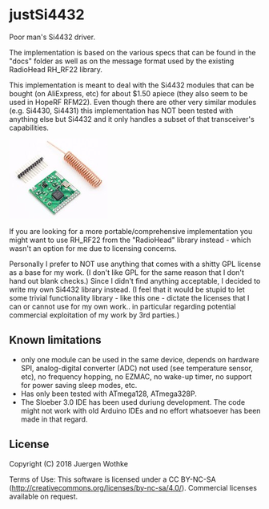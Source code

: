 # justSi4432

Poor man's Si4432 driver.

The implementation is based on the various specs that can be found in the "docs" folder as well as
on the message format used by the existing RadioHead RH_RF22 library. 

This implementation is meant to deal with the Si4432 modules that can be bought (on AliExpress, etc)
for about $1.50 apiece (they also seem to be used in HopeRF RFM22). Even though there are other very similar
modules (e.g. Si4430, Si4431) this implementation has NOT been tested with anything else but Si4432 and it
only handles a subset of that transceiver's capabilities.

![alt text](https://github.com/wothke/justSi4432/raw/master/docs/Si4432.jpg "Si4432 transceivers")


If you are looking for a more portable/comprehensive implementation you might want to use RH_RF22
from the "RadioHead" library instead - which wasn't an option for me due to licensing concerns.

Personally I prefer to NOT use anything that comes with a shitty GPL license as a base
for my work. (I don't like GPL for the same reason that I don't hand out blank checks.)
Since I didn't find anything acceptable, I decided to write my own Si4432 library 
instead. (I feel that it would be stupid to let some trivial functionality library - 
like this one - dictate the licenses that I can or cannot use for my own work.. in particular
regarding potential commercial exploitation of my work by 3rd parties.)


## Known limitations

* only one module can be used in the same device, depends on hardware SPI, analog-digital converter (ADC) 
not used (see temperature sensor, etc), no frequency hopping, no EZMAC, no wake-up timer,
no support for power saving sleep modes, etc. 
* Has only been tested with ATmega128, ATmega328P.
* The Sloeber 3.0 IDE has been used duriung development. The code might not work with old Arduino IDEs and
no effort whatsoever has been made in that regard.


## License
Copyright (C) 2018 Juergen Wothke

Terms of Use: This software is licensed under a CC BY-NC-SA (http://creativecommons.org/licenses/by-nc-sa/4.0/). Commercial
licenses available on request. 
	